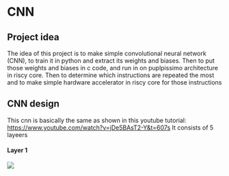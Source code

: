 # CNN
## Project idea
The idea of this project is to make simple convolutional neural network (CNN), to train it in python and extract its weights and biases.
Then to put those weights and biases in c code, and run in on puplpissimo architecture in riscy core.
Then to determine which instructions are repeated the most and to make simple hardware accelerator in riscy core for those instructions
## CNN design
This cnn is basically the same as shown in this youtube tutorial:
https://www.youtube.com/watch?v=jDe5BAsT2-Y&t=607s
It consists of 5 layeers
#### Layer 1
![](doc/pulpissimo_archi.png)
